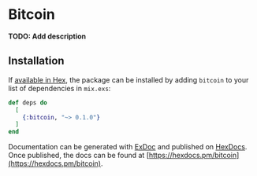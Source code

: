 # Bitcoin

**TODO: Add description**

## Installation

If [available in Hex](https://hex.pm/docs/publish), the package can be installed
by adding `bitcoin` to your list of dependencies in `mix.exs`:

```elixir
def deps do
  [
    {:bitcoin, "~> 0.1.0"}
  ]
end
```

Documentation can be generated with [ExDoc](https://github.com/elixir-lang/ex_doc)
and published on [HexDocs](https://hexdocs.pm). Once published, the docs can
be found at [https://hexdocs.pm/bitcoin](https://hexdocs.pm/bitcoin).

